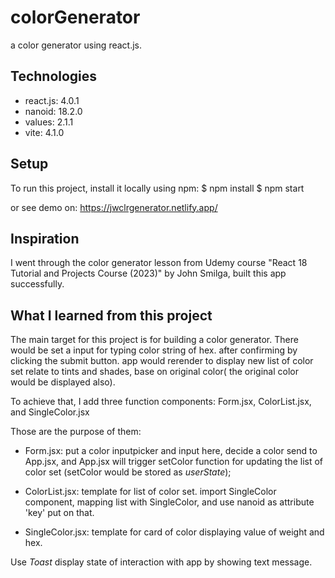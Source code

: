 # colorGenerator
a color generator using react.js.

## Technologies
* react.js: 4.0.1
* nanoid: 18.2.0
* values: 2.1.1
* vite: 4.1.0

## Setup
To run this project, install it locally using npm:
$ npm install
$ npm start

or see demo on: https://jwclrgenerator.netlify.app/

## Inspiration
I went through the color generator lesson from Udemy course "React 18 Tutorial and Projects Course (2023)" by John Smilga, built this app successfully.

## What I learned from this project
The main target for this project is for building a color generator. There would be set a input for typing color string of hex. after confirming by clicking the submit button. 
app would rerender to display new list of color set relate to tints and shades, base on original color( the original color would be displayed also). 

To achieve that, I add three function components: Form.jsx, ColorList.jsx, and SingleColor.jsx

Those are the purpose of them:
* Form.jsx: put a color inputpicker and input here, decide a color send to App.jsx, and App.jsx will trigger setColor function for updating the list of color set (setColor would be stored as _userState_);

* ColorList.jsx: template for list of color set. import SingleColor component, mapping list with SingleColor, and use nanoid as attribute 'key' put on that.

* SingleColor.jsx: template for card of color displaying value of weight and hex.

Use _Toast_ display state of interaction with app by showing text message. 





